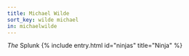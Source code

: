 ```yaml
---
title: Michael Wilde
sort_key: wilde michael
in: michaelwilde
---
```

_The_ Splunk {% include entry.html id="ninjas" title="Ninja" %}
